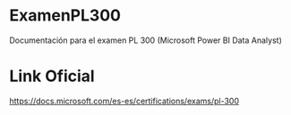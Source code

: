# ExamenPL300
Documentación para el examen PL 300 (Microsoft Power BI Data Analyst)

# Link Oficial
https://docs.microsoft.com/es-es/certifications/exams/pl-300
